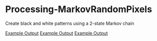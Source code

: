 # Processing-MarkovRandomPixels
Create black and white patterns using a 2-state Markov chain

[Example Output](0.png)
[Example Output](1.png)
[Example Output](2.png)
